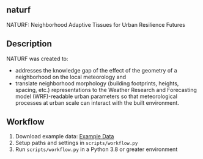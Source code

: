 ## naturf

NATURF: Neighborhood Adaptive Tissues for Urban Resilience Futures

## Description

NATURF was created to:

  - addresses the knowledge gap of the effect of the geometry of a neighborhood on the local meteorology and
  -  translate neighborhood morphology (building footprints, heights, spacing, etc.) representations to the Weather Research and Forecasting model (WRF)-readable urban parameters so that meteorological processes at urban scale can interact with the built environment.

## Workflow

1. Download example data:  [Example Data](www.google.com)
2. Setup paths and settings in `scripts/workflow.py`
3. Run `scripts/workflow.py` in a Python 3.8 or greater environment
